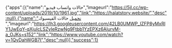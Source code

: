 {"apps":[{"name":"حالات واتساب فيديو","imageurl":"https://5jl.cc/wp-content/uploads/2019/10/1961.jpg","link":"https://halatstory.website/","desc":null},{"name":"نحميل حالات الفيسبوك ","imageurl":"https://lh3.googleusercontent.com/42LB0UMWP_IZFP8yMxRlY1JwEqY-qXjuIcLSZyIeRzwNg9Ftbb1YzEPXz6AlurvM-a_OJKs=s152","link":"https://www.youtube.com/watch?v=1QyDahWGB7I","desc":null}],"success":1}	
